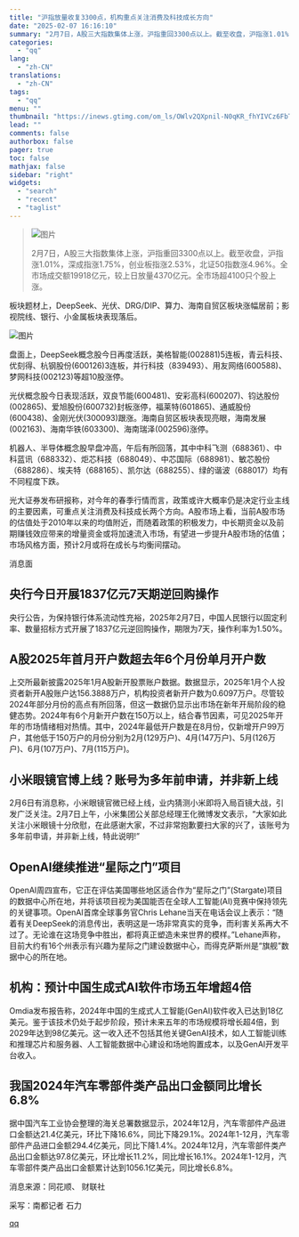 ```yaml
---
title: "沪指放量收复3300点，机构重点关注消费及科技成长方向"
date: "2025-02-07 16:16:10"
summary: "2月7日，A股三大指数集体上涨，沪指重回3300点以上。截至收盘，沪指涨1.01%，深成指涨1.75..."
categories:
  - "qq"
lang:
  - "zh-CN"
translations:
  - "zh-CN"
tags:
  - "qq"
menu: ""
thumbnail: "https://inews.gtimg.com/om_ls/OWlv2QXpnil-N0qKR_fhYIVCz6FbTFTVULnIaMNgvmGlIAA_640360/0"
lead: ""
comments: false
authorbox: false
pager: true
toc: false
mathjax: false
sidebar: "right"
widgets:
  - "search"
  - "recent"
  - "taglist"
---
```


> ![图片](https://inews.gtimg.com/om_bt/OfOMmClS0JyNY6AKaYKvx3TZutsbFWbIZPHzPjEffxkXoAA/641)
> 
> 2月7日，A股三大指数集体上涨，沪指重回3300点以上。截至收盘，沪指涨1.01%，深成指涨1.75%，创业板指涨2.53%，北证50指数涨4.96%。全市场成交额19918亿元，较上日放量4370亿元。全市场超4100只个股上涨。

板块题材上，DeepSeek、光伏、DRG/DIP、算力、海南自贸区板块涨幅居前；影视院线、银行、小金属板块表现落后。

![图片](https://inews.gtimg.com/om_bt/OUmXQ-B4s1DYuhj7z3UZXL--w12b-Hs5ZXST09bRkH3ZwAA/641)

盘面上，DeepSeek概念股今日再度活跃，美格智能(002881)5连板，青云科技、优刻得、杭钢股份(600126)3连板，并行科技（839493）、用友网络(600588)、梦网科技(002123)等超10股涨停。

光伏概念股今日表现活跃，双良节能(600481)、安彩高科(600207)、钧达股份(002865)、爱旭股份(600732)封板涨停，福莱特(601865)、通威股份(600438)、金刚光伏(300093)跟涨。海南自贸区板块表现亮眼，海南发展(002163)、海南华铁(603300)、海南瑞泽(002596)涨停。

机器人、半导体概念股早盘冲高，午后有所回落，其中中科飞测（688361）、中科蓝讯（688332）、炬芯科技（688049）、中芯国际（688981）、敏芯股份（688286）、埃夫特（688165）、凯尔达（688255）、绿的谐波（688017）均有不同程度下跌。

光大证券发布研报称，对今年的春季行情而言，政策或许大概率仍是决定行业主线的主要因素，可重点关注消费及科技成长两个方向。A股市场上看，当前A股市场的估值处于2010年以来的均值附近，而随着政策的积极发力，中长期资金以及前期赚钱效应带来的增量资金或将加速流入市场，有望进一步提升A股市场的估值；市场风格方面，预计2月或将在成长与均衡间摆动。

消息面

央行今日开展1837亿元7天期逆回购操作
--------------------

央行公告，为保持银行体系流动性充裕，2025年2月7日，中国人民银行以固定利率、数量招标方式开展了1837亿元逆回购操作，期限为7天，操作利率为1.50%。

A股2025年首月开户数超去年6个月份单月开户数
------------------------

上交所最新披露2025年1月A股新开股票账户数据。数据显示，2025年1月个人投资者新开A股账户达156.3888万户，机构投资者新开户数为0.6097万户。尽管较2024年部分月份的高点有所回落，但这一数据仍显示出市场在新年开局阶段的稳健态势。2024年有6个月新开户数在150万以上，结合春节因素，可见2025年开年的市场情绪相对热情。其中，2024年最低开户数是在8月份，仅新增开户99万户，其他低于150万户的月份分别为2月(129万户)、4月(147万户)、5月(126万户)、6月(107万户)、7月(115万户)。

小米眼镜官博上线？账号为多年前申请，并非新上线
-----------------------

2月6日有消息称，小米眼镜官微已经上线，业内猜测小米即将入局百镜大战，引发广泛关注。2月7日上午，小米集团公关部总经理王化微博发文表示，“大家如此关注小米眼镜十分欣慰，在此感谢大家，不过非常抱歉要扫大家的兴了，该账号为多年前申请，并非新上线，特此说明!”

OpenAI继续推进“星际之门”项目
------------------

OpenAI周四宣布，它正在评估美国哪些地区适合作为“星际之门”(Stargate)项目的数据中心所在地，并将该项目视为美国能否在全球人工智能(AI)竞赛中保持领先的关键事项。OpenAI首席全球事务官Chris Lehane当天在电话会议上表示：“随着有关DeepSeek的消息传出，表明这是一场非常真实的竞争，而利害关系再大不过了。无论谁在这场竞争中胜出，都将真正塑造未来世界的模样。”Lehane声称，目前大约有16个州表示有兴趣为星际之门建设数据中心，而得克萨斯州是“旗舰”数据中心的所在地。

机构：预计中国生成式AI软件市场五年增超4倍
----------------------

Omdia发布报告称，2024年中国的生成式人工智能(GenAI)软件收入已达到18亿美元。鉴于该技术仍处于起步阶段，预计未来五年的市场规模将增长超4倍，到2029年达到98亿美元。这一收入还不包括其他关键GenAI技术，如人工智能训练和推理芯片和服务器、人工智能数据中心建设和场地购置成本，以及GenAI开发平台收入。

我国2024年汽车零部件类产品出口金额同比增长6.8%
---------------------------

据中国汽车工业协会整理的海关总署数据显示，2024年12月，汽车零部件产品进口金额达21.4亿美元，环比下降16.6%，同比下降29.1%。2024年1-12月，汽车零部件产品进口金额294.4亿美元，同比下降1.4%。2024年12月，汽车零部件类产品出口金额达97.8亿美元，环比增长11.2%，同比增长16.1%。2024年1-12月，汽车零部件类产品出口金额累计达到1056.1亿美元，同比增长6.8%。

消息来源：同花顺、 财联社

采写：南都记者 石力

[qq](https://new.qq.com/rain/a/20250207A05X7N00)
